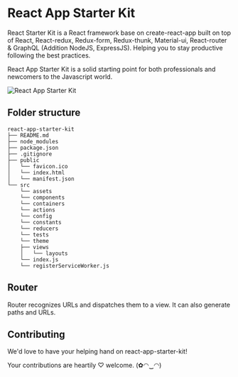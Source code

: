 # React App Starter Kit

React Starter Kit is a React framework base on create-react-app built on top of React, React-redux, Redux-form, Redux-thunk, Material-ui, React-router &   GraphQL (Addition NodeJS, ExpressJS). Helping you to stay productive following the best practices.

React App Starter Kit is a solid starting point for both professionals and newcomers to the Javascript world.

![React App Starter Kit](https://github.com/reactappstarterkit/reactappstarterkit.github.io/blob/master/images/signin-screen.png "React App Starter Kit")

## Folder structure

```
react-app-starter-kit
├── README.md
├── node_modules
├── package.json
├── .gitignore
├── public
│   └── favicon.ico
│   └── index.html
│   └── manifest.json
└── src
    └── assets
    └── components
    └── containers
    └── actions
    └── config
    └── constants
    └── reducers
    └── tests
    └── theme
    ├── views
    │   └── layouts
    └── index.js
    └── registerServiceWorker.js
```

## Router

Router recognizes URLs and dispatches them to a view. It can also generate paths and URLs.

## Contributing

We'd love to have your helping hand on react-app-starter-kit!

Your contributions are heartily ♡ welcome. (✿◠‿◠)

